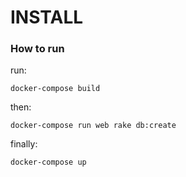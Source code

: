 # INSTALL

### How to run

run:

```
docker-compose build
```

then:

```
docker-compose run web rake db:create
```

finally:

```
docker-compose up
```
